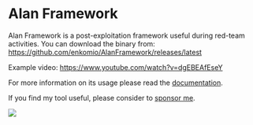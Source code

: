 # Alan Framework
Alan Framework is a post-exploitation framework useful during red-team activities. You can download the binary from: <a href="https://github.com/enkomio/AlanFramework/releases/latest">https://github.com/enkomio/AlanFramework/releases/latest</a>

Example video: <a href="https://www.youtube.com/watch?v=dgEBEAfEseY">https://www.youtube.com/watch?v=dgEBEAfEseY</a>

For more information on its usage please read the <a href="https://github.com/enkomio/AlanFramework/blob/main/doc/Alan%20documentation.pdf">documentation</a>.

If you find my tool useful, please consider to <a href="https://github.com/sponsors/enkomio">sponsor me</a>. 

<a href="https://www.youtube.com/watch?v=dgEBEAfEseY"><img src="https://github.com/enkomio/AlanFramework/raw/main/images/Shell.png"></a>
